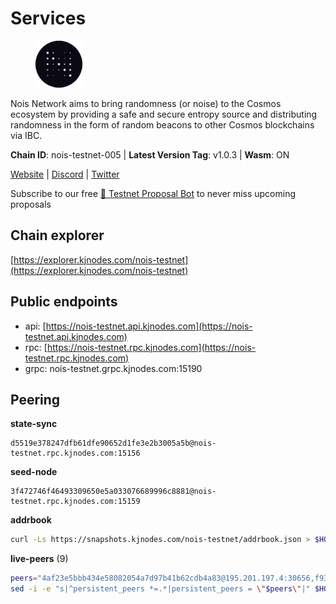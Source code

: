 # Services

<figure><img src="https://raw.githubusercontent.com/kj89/cosmos-images/main/logos/nois.png" alt=""><figcaption></figcaption></figure>

Nois Network aims to bring randomness (or noise)  to the Cosmos ecosystem by providing a safe and  secure entropy source and distributing randomness  in the form of random beacons to other Cosmos blockchains via IBC.

**Chain ID**: nois-testnet-005 | **Latest Version Tag**: v1.0.3 | **Wasm**: ON

[Website](https://nois.network) | [Discord](https://discord.gg/dHdpwtEb6F) | [Twitter](https://twitter.com/NoisRNG)



Subscribe to our free [🤖 Testnet Proposal Bot](https://t.me/kjnodes_testnet_proposal_bot) to never miss upcoming proposals


## Chain explorer
[https://explorer.kjnodes.com/nois-testnet](https://explorer.kjnodes.com/nois-testnet)

## Public endpoints

* api: [https://nois-testnet.api.kjnodes.com](https://nois-testnet.api.kjnodes.com)
* rpc: [https://nois-testnet.rpc.kjnodes.com](https://nois-testnet.rpc.kjnodes.com)
* grpc: nois-testnet.grpc.kjnodes.com:15190

## Peering

**state-sync**

```text
d5519e378247dfb61dfe90652d1fe3e2b3005a5b@nois-testnet.rpc.kjnodes.com:15156
```

**seed-node**

```text
3f472746f46493309650e5a033076689996c8881@nois-testnet.rpc.kjnodes.com:15159
```

**addrbook**
```bash
curl -Ls https://snapshots.kjnodes.com/nois-testnet/addrbook.json > $HOME/.noisd/config/addrbook.json
```

**live-peers** (9)
```bash
peers="4af23e5bbb434e58082054a7d97b41b62cdb4a83@195.201.197.4:30656,f93d61f5d8c6f58a60d69c23ff8b6e37ebdfa765@116.202.227.117:51656,00c205b11dc2d2295749810722bb2e995a24c0c1@95.216.14.58:60656,fa51a34d907a7680e0622f676d24709ebc148e00@162.19.31.150:55726,af4401e79346aa7309d9e11080a5b71fd3cff283@65.109.56.215:26656,32e0934cb169db0745ee16dae2e529bb1dd59c2c@135.181.252.92:26656,d5d9d4b0af4c4ee119cd640fbbca72ff96f5c8c0@209.126.81.240:26631,d5519e378247dfb61dfe90652d1fe3e2b3005a5b@65.109.68.190:15156,08b081a1791ff0a8fdfa1d8e4a3c7e17af7a91aa@65.109.158.90:37656"
sed -i -e "s|^persistent_peers *=.*|persistent_peers = \"$peers\"|" $HOME/.noisd/config/config.toml
```

